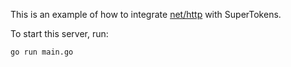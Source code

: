 This is an example of how to integrate [net/http](https://github.com/golang/go/tree/master/src/net/http) with SuperTokens.

To start this server, run:
```
go run main.go
```
